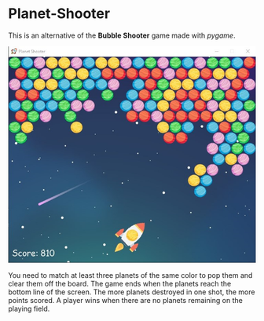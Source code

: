 # Planet-Shooter
This is an alternative of the **Bubble Shooter** game made with *pygame*.

![](screenshot.jpg)

You need to match at least three planets of the same color to pop them and clear them off the board. The game ends when the planets reach the bottom line of the screen. The more planets destroyed in one shot, the more points scored. A player wins when there are no planets remaining on the playing field.
